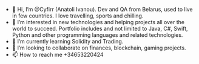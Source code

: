 - 👋 Hi, I’m @Cyfirr (Anatoli Ivanou). Dev and QA from Belarus, used to live in few countries. I love travelling, sports and chilling.
- 👀 I’m interested in new technologies and helping projects all over the world to succeed. Portfolio includes and not limited to Java, C#, Swift, Python and other programming languages and related technologies.
- 🌱 I’m currently learning Solidity and Trading.
- 💞️ I’m looking to collaborate on finances, blockchain, gaming projects.
- 📫 How to reach me +34653220424

<!---
Cyfirr/Cyfirr is a ✨ special ✨ repository because its `README.md` (this file) appears on your GitHub profile.
You can click the Preview link to take a look at your changes.
--->
